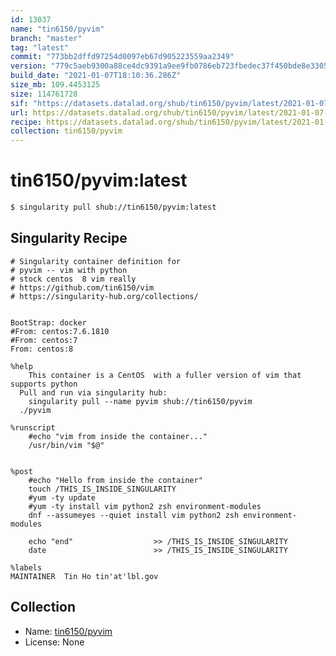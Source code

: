 ```yaml
---
id: 13037
name: "tin6150/pyvim"
branch: "master"
tag: "latest"
commit: "773bb2dffd97254d0097eb67d905223559aa2349"
version: "779c5aeb9300a88ce4dc9391a9ee9fb0786eb723fbedec37f450bde8e330576f"
build_date: "2021-01-07T18:10:36.286Z"
size_mb: 109.4453125
size: 114761728
sif: "https://datasets.datalad.org/shub/tin6150/pyvim/latest/2021-01-07-773bb2df-779c5aeb/779c5aeb9300a88ce4dc9391a9ee9fb0786eb723fbedec37f450bde8e330576f.sif"
url: https://datasets.datalad.org/shub/tin6150/pyvim/latest/2021-01-07-773bb2df-779c5aeb/
recipe: https://datasets.datalad.org/shub/tin6150/pyvim/latest/2021-01-07-773bb2df-779c5aeb/Singularity
collection: tin6150/pyvim
---
```


# tin6150/pyvim:latest

```bash
$ singularity pull shub://tin6150/pyvim:latest
```

## Singularity Recipe

```singularity
# Singularity container definition for 
# pyvim -- vim with python
# stock centos  8 vim really
# https://github.com/tin6150/vim
# https://singularity-hub.org/collections/


BootStrap: docker
#From: centos:7.6.1810
#From: centos:7
From: centos:8

%help
	This container is a CentOS  with a fuller version of vim that supports python
  Pull and run via singularity hub:
	singularity pull --name pyvim shub://tin6150/pyvim
  ./pyvim

%runscript
	#echo "vim from inside the container..."
	/usr/bin/vim "$@"


%post
	#echo "Hello from inside the container"
	touch /THIS_IS_INSIDE_SINGULARITY
	#yum -ty update 
	#yum -ty install vim python2 zsh environment-modules
	dnf --assumeyes --quiet install vim python2 zsh environment-modules

	echo "end"                  >> /THIS_IS_INSIDE_SINGULARITY
	date                        >> /THIS_IS_INSIDE_SINGULARITY

%labels
MAINTAINER  Tin Ho tin'at'lbl.gov
```

## Collection

 - Name: [tin6150/pyvim](https://github.com/tin6150/pyvim)
 - License: None

